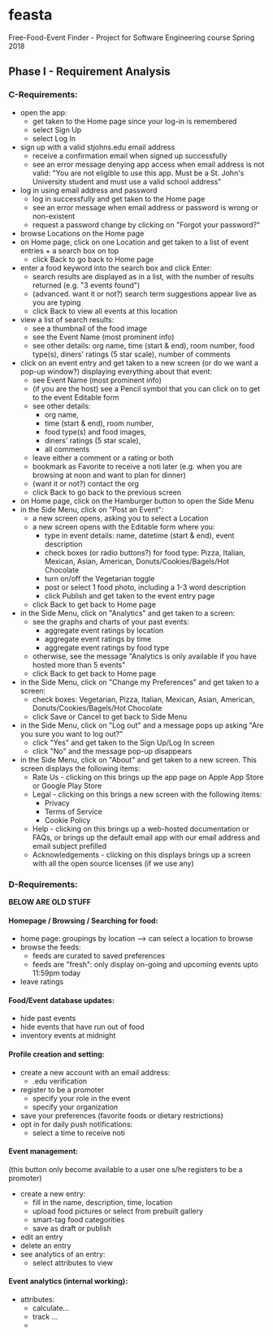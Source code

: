 # feasta
Free-Food-Event Finder - Project for Software Engineering course Spring 2018

## Phase I - Requirement Analysis

### C-Requirements:
* open the app:
  * get taken to the Home page since your log-in is remembered
  * select Sign Up
  * select Log In
* sign up with a valid stjohns.edu email address
  * receive a confirmation email when signed up successfully
  * see an error message denying app access when email address is not valid: "You are not eligible to use this app. Must be a St. John's University student and must use a valid school address"
* log in using email address and password
  * log in successfully and get taken to the Home page
  * see an error message when email address or password is wrong or non-existent
  * request a password change by clicking on "Forgot your password?"
* browse Locations on the Home page
* on Home page, click on one Location and get taken to a list of event entries + a search box on top
  * click Back to go back to Home page
* enter a food keyword into the search box and click Enter:
  * search results are displayed as in a list, with the number of results returned (e.g. "3 events found")
  * (advanced. want it or not?) search term suggestions appear live as you are typing
  * click Back to view all events at this location
* view a list of search results:
  * see a thumbnail of the food image
  * see the Event Name (most prominent info)
  * see other details: org name, time (start & end), room number, food type(s), diners' ratings (5 star scale), number of comments
* click on an event entry and get taken to a new screen (or do we want a pop-up window?) displaying everything about that event:
  * see Event Name (most prominent info)
  * (if you are the host) see a Pencil symbol that you can click on to get to the event Editable form 
  * see other details: 
    * org name, 
    * time (start & end), room number, 
    * food type(s) and food images,
    * diners' ratings (5 star scale), 
    * all comments
  * leave either a comment or a rating or both
  * bookmark as Favorite to receive a noti later (e.g. when you are browsing at noon and want to plan for dinner)
  * (want it or not?) contact the org
  * click Back to go back to the previous screen
* on Home page, click on the Hamburger button to open the Side Menu
* in the Side Menu, click on "Post an Event":
  * a new screen opens, asking you to select a Location
  * a new screen opens with the Editable form where you:
    * type in event details: name, datetime (start & end), event description
    * check boxes (or radio buttons?) for food type: Pizza, Italian, Mexican, Asian, American, Donuts/Cookies/Bagels/Hot Chocolate
    * turn on/off the Vegetarian toggle
    * post or select 1 food photo, including a 1-3 word description
    * click Publish and get taken to the event entry page
  * click Back to get back to Home page
* in the Side Menu, click on "Analytics" and get taken to a screen:
  * see the graphs and charts of your past events:
    * aggregate event ratings by location
    * aggregate event ratings by time
    * aggregate event ratings by food type
  * otherwise, see the message "Analytics is only available if you have hosted more than 5 events"
  * click Back to get back to Home page
* in the Side Menu, click on "Change my Preferences" and get taken to a screen:
  * check boxes: Vegetarian, Pizza, Italian, Mexican, Asian, American, Donuts/Cookies/Bagels/Hot Chocolate
  * click Save or Cancel to get back to Side Menu
* in the Side Menu, click on "Log out" and a message pops up asking "Are you sure you want to log out?"
  * click "Yes" and get taken to the Sign Up/Log In screen
  * click "No" and the message pop-up disappears
* in the Side Menu, click on "About" and get taken to a new screen. This screen displays the following items:
  * Rate Us - clicking on this brings up the app page on Apple App Store or Google Play Store
  * Legal - clicking on this brings a new screen with the following items:
    * Privacy
    * Terms of Service
    * Cookie Policy
  * Help - clicking on this brings up a web-hosted documentation or FAQs, or brings up the default email app with our email address and email subject prefilled
  * Acknowledgements - clicking on this displays brings up a screen with all the open source licenses (if we use any)
  
### D-Requirements:

**BELOW ARE OLD STUFF**

#### Homepage / Browsing / Searching for food:
* home page: groupings by location --> can select a location to browse
* browse the feeds: 
  * feeds are curated to saved preferences
  * feeds are "fresh": only display on-going and upcoming events upto 11:59pm today
* leave ratings

#### Food/Event database updates:
* hide past events
* hide events that have run out of food
* inventory events at midnight

#### Profile creation and setting:
* create a new account with an email address:
  * .edu verification
* register to be a promoter
  * specify your role in the event
  * specify your organization
* save your preferences (favorite foods or dietary restrictions)
* opt in for daily push notifications:
  * select a time to receive noti

#### Event management: 
(this button only become available to a user one s/he registers to be a promoter)
* create a new entry:
  * fill in the name, description, time, location
  * upload food pictures or select from prebuilt gallery
  * smart-tag food categorities
  * save as draft or publish
* edit an entry
* delete an entry
* see analytics of an entry:
  * select attributes to view

#### Event analytics (internal working):
* attributes:
  * calculate...
  * track ...
  * 

